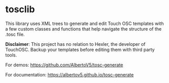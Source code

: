 # tosclib
This library uses XML trees to generate and edit Touch OSC templates with a few custom classes and functions that help navigate the structure of the .tosc file.

**Disclaimer**: This project has no relation to Hexler, the developer of TouchOSC. Backup your templates before editing them with third party tools.

For demos: https://github.com/AlbertoV5/tosc-generate

For documentation: https://albertov5.github.io/tosc-generate
